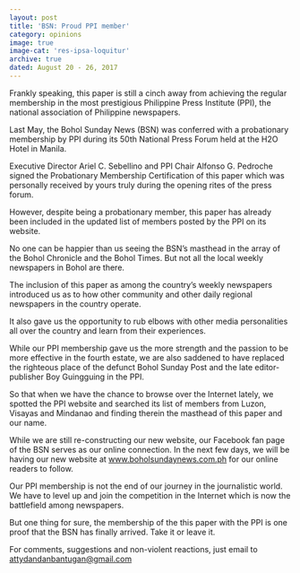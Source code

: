 ```yaml
---
layout: post
title: 'BSN: Proud PPI member'
category: opinions
image: true
image-cat: 'res-ipsa-loquitur'
archive: true
dated: August 20 - 26, 2017
---
```


Frankly speaking, this paper is still a cinch away from achieving the regular membership in the most prestigious Philippine Press Institute (PPI), the national association of Philippine newspapers.

Last May, the Bohol Sunday News (BSN) was conferred with a probationary membership by PPI during its 50th National Press Forum held at the H2O Hotel in Manila.

Executive Director Ariel C. Sebellino and PPI Chair Alfonso G. Pedroche signed the Probationary Membership Certification of this paper which was personally received by yours truly during the opening rites of the press forum.

However, despite being a probationary member, this paper has already been included in the updated list of members posted by the PPI on its website.

No one can be happier than us seeing the BSN’s masthead in the array of the Bohol Chronicle and the Bohol Times. But not all the local weekly newspapers in Bohol are there.

The inclusion of this paper as among the country’s weekly newspapers introduced us as to how other community and other daily regional newspapers in the country operate.

It also gave us the opportunity to rub elbows with other media personalities all over the country and learn from their experiences.

While our PPI membership gave us the more strength and the passion to be more effective in the fourth estate, we are also saddened to have replaced the righteous place of the defunct Bohol Sunday Post and the late editor-publisher Boy Guingguing in the PPI.

So that when we have the chance to browse over the Internet lately, we spotted the PPI website and searched its list of members from Luzon, Visayas and Mindanao and finding therein the masthead of this paper and our name.

While we are still re-constructing our new website, our Facebook fan page of the BSN serves as our online connection. In the next few days, we will be having our new website at www.boholsundaynews.com.ph for our online readers to follow.

Our PPI membership is not the end of our journey in the journalistic world. We have to level up and join the competition in the Internet which is now the battlefield among newspapers.

But one thing for sure, the membership of the this paper with the PPI is one proof that the BSN has finally arrived. Take it or leave it.

For comments, suggestions and non-violent reactions, just email to attydandanbantugan@gmail.com
